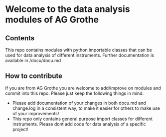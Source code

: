 # Welcome to the data analysis modules of AG Grothe

## Contents

This repo contains modules with python importable classes that can be used for data analysis of different instruments. Further documentation is available in /docu/docu.md

## How to contribute

If you are from AG Grothe you are welcome to add/improve on modules and commit into this repo. Please just keep the following things in mind:

- Please add documentation of your changes in both docu.md and change.log in a consistent way, to make it easier for others to make use of your improvements!
- This repo only contains general purpose import classes for different instruments. Please dont add code for data analysis of a specific project!